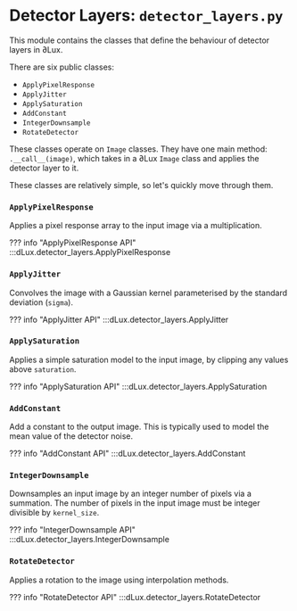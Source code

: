 # Detector Layers: `detector_layers.py`

This module contains the classes that define the behaviour of detector layers in ∂Lux.

There are six public classes:

- `ApplyPixelResponse`
- `ApplyJitter`
- `ApplySaturation`
- `AddConstant`
- `IntegerDownsample`
- `RotateDetector`

These classes operate on `Image` classes. They have one main method: `.__call__(image)`, which takes in a ∂Lux `Image` class and applies the detector layer to it.

These classes are relatively simple, so let's quickly move through them.

### `ApplyPixelResponse`

Applies a pixel response array to the input image via a multiplication.

??? info "ApplyPixelResponse API"
    :::dLux.detector_layers.ApplyPixelResponse

### `ApplyJitter`

Convolves the image with a Gaussian kernel parameterised by the standard deviation (`sigma`).

??? info "ApplyJitter API"
    :::dLux.detector_layers.ApplyJitter

### `ApplySaturation`

Applies a simple saturation model to the input image, by clipping any values above `saturation`.

??? info "ApplySaturation API"
    :::dLux.detector_layers.ApplySaturation

### `AddConstant`

Add a constant to the output image. This is typically used to model the mean value of the detector noise.

??? info "AddConstant API"
    :::dLux.detector_layers.AddConstant

### `IntegerDownsample`

Downsamples an input image by an integer number of pixels via a summation. The number of pixels in the input image must be integer divisible by `kernel_size`.

??? info "IntegerDownsample API"
    :::dLux.detector_layers.IntegerDownsample

### `RotateDetector`

Applies a rotation to the image using interpolation methods.

??? info "RotateDetector API"
    :::dLux.detector_layers.RotateDetector
